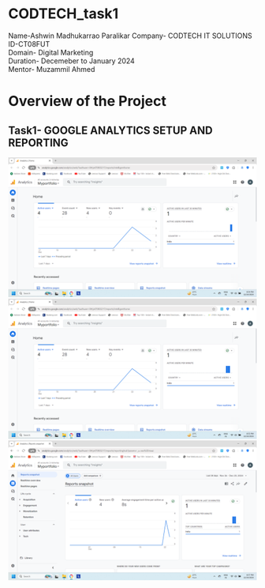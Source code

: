 # CODTECH_task1
Name-Ashwin Madhukarrao Paralikar
Company- CODTECH IT SOLUTIONS<br>
ID-CT08FUT<br>
Domain- Digital Marketing<br>
Duration- Decemeber to January 2024<br>
Mentor- Muzammil Ahmed

# Overview of the Project
## Task1- GOOGLE ANALYTICS SETUP AND REPORTING
![image1](https://github.com/ashwin2023paralikar/CODTECH_task1/blob/086f1d8e3e9f989e275d583b921531b80c6e2034/Screenshot%202024-12-24%20205411.png)
![](https://github.com/ashwin2023paralikar/CODTECH_task1/blob/5bb7507135fd023b5f0ec1d9034d30c2c5ab37ba/Screenshot%202024-12-24%20205534.png)
![](https://github.com/ashwin2023paralikar/CODTECH_task1/blob/832170a5c42825ebc90f576fff442e2e6a3fc668/Screenshot%202024-12-24%20205715.png)
